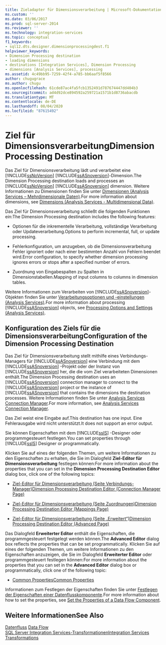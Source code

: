 ```yaml
---
title: Zieladapter für Dimensionsverarbeitung | Microsoft-Dokumentation
ms.custom: ''
ms.date: 03/06/2017
ms.prod: sql-server-2014
ms.reviewer: ''
ms.technology: integration-services
ms.topic: conceptual
f1_keywords:
- sql12.dts.designer.dimensionprocessingdest.f1
helpviewer_keywords:
- Dimension Processing destination
- loading dimensions
- destinations [Integration Services], Dimension Processing
- dimensions [Analysis Services], processing
ms.assetid: 4c49bb95-7259-42f4-a785-bb6aaf5f8566
author: chugugrace
ms.author: chugu
ms.openlocfilehash: 61cde87ac4fa5fcb1352491d787674447dd404b3
ms.sourcegitcommit: ad4d92dce894592a259721a1571b1d8736abacdb
ms.translationtype: MT
ms.contentlocale: de-DE
ms.lasthandoff: 08/04/2020
ms.locfileid: "87615492"
---
```

# <a name="dimension-processing-destination"></a><span data-ttu-id="76be0-102">Ziel für Dimensionsverarbeitung</span><span class="sxs-lookup"><span data-stu-id="76be0-102">Dimension Processing Destination</span></span>
  <span data-ttu-id="76be0-103">Das Ziel für Dimensionsverarbeitung lädt und verarbeitet eine [!INCLUDE[ssNoVersion](../../includes/ssnoversion-md.md)] [!INCLUDE[ssASnoversion](../../includes/ssasnoversion-md.md)]-Dimension.</span><span class="sxs-lookup"><span data-stu-id="76be0-103">The Dimension Processing destination loads and processes an [!INCLUDE[ssNoVersion](../../includes/ssnoversion-md.md)] [!INCLUDE[ssASnoversion](../../includes/ssasnoversion-md.md)] dimension.</span></span> <span data-ttu-id="76be0-104">Weitere Informationen zu Dimensionen finden Sie unter [Dimensionen &#40;Analysis Services – Mehrdimensionale Daten&#41;](https://docs.microsoft.com/analysis-services/multidimensional-models-olap-logical-dimension-objects/dimensions-analysis-services-multidimensional-data).</span><span class="sxs-lookup"><span data-stu-id="76be0-104">For more information about dimensions, see [Dimensions &#40;Analysis Services - Multidimensional Data&#41;](https://docs.microsoft.com/analysis-services/multidimensional-models-olap-logical-dimension-objects/dimensions-analysis-services-multidimensional-data).</span></span>  
  
 <span data-ttu-id="76be0-105">Das Ziel für Dimensionsverarbeitung schließt die folgenden Funktionen ein:</span><span class="sxs-lookup"><span data-stu-id="76be0-105">The Dimension Processing destination includes the following features:</span></span>  
  
-   <span data-ttu-id="76be0-106">Optionen für die inkrementelle Verarbeitung, vollständige Verarbeitung oder Updateverarbeitung.</span><span class="sxs-lookup"><span data-stu-id="76be0-106">Options to perform incremental, full, or update processing.</span></span>  
  
-   <span data-ttu-id="76be0-107">Fehlerkonfiguration, um anzugeben, ob die Dimensionsverarbeitung Fehler ignoriert oder nach einer bestimmten Anzahl von Fehlern beendet wird.</span><span class="sxs-lookup"><span data-stu-id="76be0-107">Error configuration, to specify whether dimension processing ignores errors or stops after a specified number of errors.</span></span>  
  
-   <span data-ttu-id="76be0-108">Zuordnung von Eingabespalten zu Spalten in Dimensionstabellen.</span><span class="sxs-lookup"><span data-stu-id="76be0-108">Mapping of input columns to columns in dimension tables.</span></span>  
  
 <span data-ttu-id="76be0-109">Weitere Informationen zum Verarbeiten von [!INCLUDE[ssASnoversion](../../includes/ssasnoversion-md.md)]-Objekten finden Sie unter [Verarbeitungsoptionen und -einstellungen &#40;Analysis Services&#41;](https://docs.microsoft.com/analysis-services/multidimensional-models/processing-options-and-settings-analysis-services).</span><span class="sxs-lookup"><span data-stu-id="76be0-109">For more information about processing [!INCLUDE[ssASnoversion](../../includes/ssasnoversion-md.md)] objects, see [Processing Options and Settings &#40;Analysis Services&#41;](https://docs.microsoft.com/analysis-services/multidimensional-models/processing-options-and-settings-analysis-services).</span></span>  
  
## <a name="configuration-of-the-dimension-processing-destination"></a><span data-ttu-id="76be0-110">Konfiguration des Ziels für die Dimensionsverarbeitung</span><span class="sxs-lookup"><span data-stu-id="76be0-110">Configuration of the Dimension Processing Destination</span></span>  
 <span data-ttu-id="76be0-111">Das Ziel für Dimensionsverarbeitung stellt mithilfe eines Verbindungs-Managers für [!INCLUDE[ssASnoversion](../../includes/ssasnoversion-md.md)] eine Verbindung mit dem [!INCLUDE[ssASnoversion](../../includes/ssasnoversion-md.md)] -Projekt oder der Instanz von [!INCLUDE[ssASnoversion](../../includes/ssasnoversion-md.md)] her, die die vom Ziel verarbeiteten Dimensionen enthält.</span><span class="sxs-lookup"><span data-stu-id="76be0-111">The Dimension Processing destination uses an [!INCLUDE[ssASnoversion](../../includes/ssasnoversion-md.md)] connection manager to connect to the [!INCLUDE[ssASnoversion](../../includes/ssasnoversion-md.md)] project or the instance of [!INCLUDE[ssASnoversion](../../includes/ssasnoversion-md.md)] that contains the dimensions the destination processes.</span></span> <span data-ttu-id="76be0-112">Weitere Informationen finden Sie unter [Analysis Services Connection Manager](../connection-manager/analysis-services-connection-manager.md).</span><span class="sxs-lookup"><span data-stu-id="76be0-112">For more information, see [Analysis Services Connection Manager](../connection-manager/analysis-services-connection-manager.md).</span></span>  
  
 <span data-ttu-id="76be0-113">Das Ziel weist eine Eingabe auf.</span><span class="sxs-lookup"><span data-stu-id="76be0-113">This destination has one input.</span></span> <span data-ttu-id="76be0-114">Eine Fehlerausgabe wird nicht unterstützt.</span><span class="sxs-lookup"><span data-stu-id="76be0-114">It does not support an error output.</span></span>  
  
 <span data-ttu-id="76be0-115">Sie können Eigenschaften mit dem [!INCLUDE[ssIS](../../includes/ssis-md.md)] -Designer oder programmgesteuert festlegen.</span><span class="sxs-lookup"><span data-stu-id="76be0-115">You can set properties through [!INCLUDE[ssIS](../../includes/ssis-md.md)] Designer or programmatically.</span></span>  
  
 <span data-ttu-id="76be0-116">Klicken Sie auf eines der folgenden Themen, um weitere Informationen zu den Eigenschaften zu erhalten, die Sie im Dialogfeld **Ziel-Editor für Dimensionsverarbeitung** festlegen können:</span><span class="sxs-lookup"><span data-stu-id="76be0-116">For more information about the properties that you can set in the **Dimension Processing Destination Editor** dialog box, click one of the following topics:</span></span>  
  
-   [<span data-ttu-id="76be0-117">Ziel-Editor für Dimensionsverarbeitung &#40;Seite Verbindungs-Manager&#41;</span><span class="sxs-lookup"><span data-stu-id="76be0-117">Dimension Processing Destination Editor &#40;Connection Manager Page&#41;</span></span>](../dimension-processing-destination-editor-connection-manager-page.md)  
  
-   [<span data-ttu-id="76be0-118">Ziel-Editor für Dimensionsverarbeitung &#40;Seite Zuordnungen&#41;</span><span class="sxs-lookup"><span data-stu-id="76be0-118">Dimension Processing Destination Editor &#40;Mappings Page&#41;</span></span>](../dimension-processing-destination-editor-mappings-page.md)  
  
-   [<span data-ttu-id="76be0-119">Ziel-Editor für Dimensionsverarbeitung &#40;Seite „Erweitert“&#41;</span><span class="sxs-lookup"><span data-stu-id="76be0-119">Dimension Processing Destination Editor &#40;Advanced Page&#41;</span></span>](../dimension-processing-destination-editor-advanced-page.md)  
  
 <span data-ttu-id="76be0-120">Das Dialogfeld **Erweiterter Editor** enthält die Eigenschaften, die programmgesteuert festgelegt werden können.</span><span class="sxs-lookup"><span data-stu-id="76be0-120">The **Advanced Editor** dialog box reflects the properties that can be set programmatically.</span></span> <span data-ttu-id="76be0-121">Klicken Sie auf eines der folgenden Themen, um weitere Informationen zu den Eigenschaften anzuzeigen, die Sie im Dialogfeld **Erweiterter Editor** oder programmgesteuert festlegen können:</span><span class="sxs-lookup"><span data-stu-id="76be0-121">For more information about the properties that you can set in the **Advanced Editor** dialog box or programmatically, click one of the following topic:</span></span>  
  
-   [<span data-ttu-id="76be0-122">Common Properties</span><span class="sxs-lookup"><span data-stu-id="76be0-122">Common Properties</span></span>](../common-properties.md)  
  
 <span data-ttu-id="76be0-123">Informationen zum Festlegen der Eigenschaften finden Sie unter [Festlegen der Eigenschaften einer Datenflusskomponente](set-the-properties-of-a-data-flow-component.md).</span><span class="sxs-lookup"><span data-stu-id="76be0-123">For more information about how to set the properties, see [Set the Properties of a Data Flow Component](set-the-properties-of-a-data-flow-component.md).</span></span>  
  
## <a name="see-also"></a><span data-ttu-id="76be0-124">Weitere Informationen</span><span class="sxs-lookup"><span data-stu-id="76be0-124">See Also</span></span>  
 <span data-ttu-id="76be0-125">[Datenfluss](data-flow.md) </span><span class="sxs-lookup"><span data-stu-id="76be0-125">[Data Flow](data-flow.md) </span></span>  
 [<span data-ttu-id="76be0-126">SQL Server Integration Services-Transformationen</span><span class="sxs-lookup"><span data-stu-id="76be0-126">Integration Services Transformations</span></span>](transformations/integration-services-transformations.md)  
  
  
